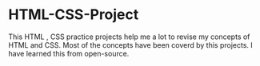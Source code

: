 # HTML-CSS-Project
This HTML , CSS practice projects help me a lot to revise my concepts of HTML and CSS. Most of the concepts have been coverd by this projects. I have learned this from open-source.
